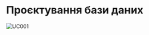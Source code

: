 # Проєктування бази даних
![UC001](http://www.plantuml.com/plantuml/proxy?cache=no&src=https://raw.githubusercontent.com/https://github.com/naz-olegovich/media_content_analysis_system/blob/master/src/uml/ER-model)

